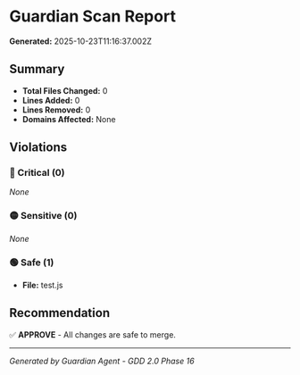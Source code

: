 # Guardian Scan Report

**Generated:** 2025-10-23T11:16:37.002Z

## Summary

- **Total Files Changed:** 0
- **Lines Added:** 0
- **Lines Removed:** 0
- **Domains Affected:** None

## Violations

### 🔴 Critical (0)

_None_

### 🟡 Sensitive (0)

_None_

### 🟢 Safe (1)


- **File:** test.js


## Recommendation

✅ **APPROVE** - All changes are safe to merge.

---

*Generated by Guardian Agent - GDD 2.0 Phase 16*
